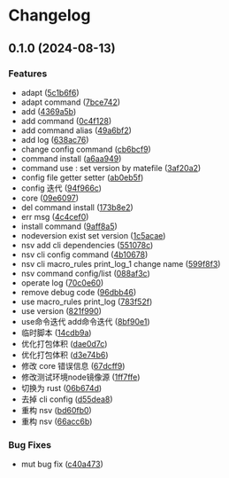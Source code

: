 # Changelog

## 0.1.0 (2024-08-13)


### Features

* adapt ([5c1b6f6](https://github.com/jshub-top/nsv/commit/5c1b6f6f8d7db807722f69e2eb908b8fcd3db6ba))
* adapt command ([7bce742](https://github.com/jshub-top/nsv/commit/7bce7421c87a5be46137cd80834f0529bdb4af8b))
* add ([4369a5b](https://github.com/jshub-top/nsv/commit/4369a5b98573de46162f836bd202d7ee29e0db92))
* add command ([0c4f128](https://github.com/jshub-top/nsv/commit/0c4f128c5c1fb455c671359230882d205fa9ff70))
* add command alias ([49a6bf2](https://github.com/jshub-top/nsv/commit/49a6bf26764791b0dd2955695f488dbbc70f0e3b))
* add log ([638ac76](https://github.com/jshub-top/nsv/commit/638ac761e131fc5993d084c1f30e65f051b2036f))
* change config  command ([cb6bcf9](https://github.com/jshub-top/nsv/commit/cb6bcf905f99d515bbdb0001005690384bf1a3e9))
* command install ([a6aa949](https://github.com/jshub-top/nsv/commit/a6aa9495790e6046ff31019889059d9d5ad3e8bd))
* command use : set version by matefile ([3af20a2](https://github.com/jshub-top/nsv/commit/3af20a28a9c8706cdc20a418e7038be33827e7dd))
* config file getter setter ([ab0eb5f](https://github.com/jshub-top/nsv/commit/ab0eb5fba3c5dfca763caaf543110a7c59b80347))
* config 迭代 ([94f966c](https://github.com/jshub-top/nsv/commit/94f966cf2ef56ec27875f12ddd294f156f60da2a))
* core ([09e6097](https://github.com/jshub-top/nsv/commit/09e60975806807de4bc8ac35429cdf5a03d60e0a))
* del command install ([173b8e2](https://github.com/jshub-top/nsv/commit/173b8e20c87b3f64afaf63e3894d6e6326405f2f))
* err msg ([4c4cef0](https://github.com/jshub-top/nsv/commit/4c4cef02433868a51ec3e76c7ff58505faa3ad0a))
* install command ([9aff8a5](https://github.com/jshub-top/nsv/commit/9aff8a51bfc12f32c6b40f7e022e714de09f87a7))
* nodeversion exist set version ([1c5acae](https://github.com/jshub-top/nsv/commit/1c5acae197dc5df6f66fda2361f8497b5275697e))
* nsv add cli dependencies ([551078c](https://github.com/jshub-top/nsv/commit/551078c4b6f1665d1f1429a3f7bb21c9e90e552c))
* nsv cli config command ([4b10678](https://github.com/jshub-top/nsv/commit/4b1067805a75d14d27156e4e2de9f0553a0f47ad))
* nsv cli macro_rules print_log_1 change name ([599f8f3](https://github.com/jshub-top/nsv/commit/599f8f30c047ad372541aa51b660fa8a7eaab12e))
* nsv command config/list ([088af3c](https://github.com/jshub-top/nsv/commit/088af3ca1c5968878e4ba868f7701f2a9276ff55))
* operate log ([70c0e60](https://github.com/jshub-top/nsv/commit/70c0e60e9934fa90dbac08b3d3b146bea3490faf))
* remove debug code ([96dbb46](https://github.com/jshub-top/nsv/commit/96dbb46dd946def7fd33e6a0fbb5d1c0e63639f5))
* use macro_rules print_log ([783f52f](https://github.com/jshub-top/nsv/commit/783f52f14bbc9258b2ee6f85368b4d29f71013dc))
* use version ([821f990](https://github.com/jshub-top/nsv/commit/821f990a974e75aaf52755bb742450b388ba8a9e))
* use命令迭代 add命令迭代 ([8bf90e1](https://github.com/jshub-top/nsv/commit/8bf90e171d28aa2bca7f28992d089402fb353747))
* 临时脚本 ([14cdb9a](https://github.com/jshub-top/nsv/commit/14cdb9a1bd3f5258e20646e05cef3a154b9a0bfd))
* 优化打包体积 ([dae0d7c](https://github.com/jshub-top/nsv/commit/dae0d7cb92d8223c63b483ba7d4f0901f2fd14ac))
* 优化打包体积 ([d3e74b6](https://github.com/jshub-top/nsv/commit/d3e74b6524231a5184510029db1733dcf70c60f8))
* 修改 core 错误信息 ([67dcff9](https://github.com/jshub-top/nsv/commit/67dcff9f8cc48c790566d3c9e08b3c3c84cbc9a4))
* 修改测试环境node镜像源 ([1ff7ffe](https://github.com/jshub-top/nsv/commit/1ff7ffe0bb4dae549141205ba6bf60142344745e))
* 切换为 rust ([06b674d](https://github.com/jshub-top/nsv/commit/06b674df03e7017549000aebbe2a57ab1435437c))
* 去掉 cli config ([d55dea8](https://github.com/jshub-top/nsv/commit/d55dea87c495557023f296cf88513dc4c823cb6c))
* 重构 nsv ([bd60fb0](https://github.com/jshub-top/nsv/commit/bd60fb09b7c22a7df80747781f324c6a907c8b23))
* 重构 nsv ([66acc6b](https://github.com/jshub-top/nsv/commit/66acc6bc65fb4f728a5304072803eaa10c6907a3))


### Bug Fixes

* mut bug fix ([c40a473](https://github.com/jshub-top/nsv/commit/c40a47301618e7f27a9720a02adcc0beff2d0bcf))
